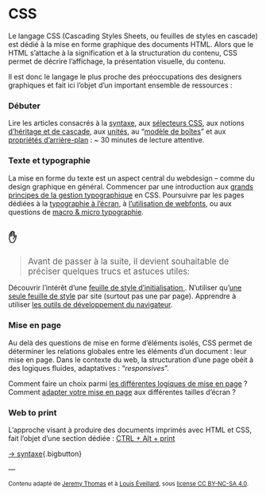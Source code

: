 # CSS

Le langage CSS (Cascading Styles Sheets, ou feuilles de styles en cascade) est dédié à la mise en forme graphique des documents HTML. Alors que le HTML s’attache à la signification et à la structuration du contenu, CSS permet de décrire l’affichage, la présentation visuelle, du contenu.

Il est donc le langage le plus proche des préoccupations des designers graphiques et fait ici l’objet d’un important ensemble de ressources :

### Débuter

Lire les articles consacrés à la [syntaxe](syntax), aux [sélecteurs CSS](selectors), aux  notions [d’héritage et de cascade](inheritance), aux [unités](units), au “[modèle de boîtes](box)” et aux [propriétés d’arrière-plan](background) : ~ 30 minutes de lecture attentive.

### Texte et typographie

La mise en forme du texte est un aspect central du webdesign – comme du design graphique en général. Commencer par une introduction aux [grands principes de la gestion typographique](text) en CSS. Poursuivre par les pages dédiées à la [typographie à l’écran](../typo/), à [l’utilisation de webfonts](../typo/macromicro/), ou aux questions de [macro & micro typographie](../typo/macromicro/).

## ✋
> <big> Avant de passer à la suite, il devient souhaitable de préciser quelques trucs et astuces utiles:</big>

Découvrir l’intérêt d’une [feuille de style d’initialisation ](reset). N’utiliser qu’[une seule feuille de style](#) par site (surtout pas une par page). Apprendre à utiliser [les outils de développement du navigateur](https://developer.mozilla.org/fr/docs/Learn/Common_questions/What_are_browser_developer_tools).

### Mise en page

Au delà des questions de mise en forme d’éléments isolés, CSS permet de déterminer les relations globales entre les éléments d’un document : leur mise en page. Dans le contexte du web, la structuration d’une page obéit à des logiques fluides, adaptatives : “*responsives*”.

Comment faire un choix parmi [les différentes logiques de mise en page](layout) ?    
Comment [adapter votre mise en page](../rwd) aux différentes tailles d’écran ?

### Web to print

L’approche visant à produire des documents imprimés avec HTML et CSS, fait l’objet d’une section dédiée : [CTRL + Alt + print](../ctrl-alt-print/)

[→ syntaxe](syntax/){.bigbutton}

—

<small>Contenu adapté de [Jeremy Thomas](https://marksheet.io) et à [Louis Éveillard](http://pca.louiseveillard.com/),  sous [license CC BY-NC-SA 4.0](https://creativecommons.org/licenses/by-nc-sa/4.0/). </small>
